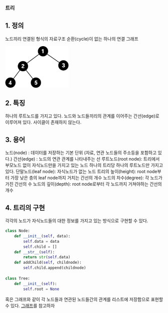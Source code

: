 ### 트리
## 1. 정의

노드끼리 연결된 형식의 자료구조
순환(cycle)이 없는 하나의 연결 그래프

<img src = "../image/tree/tree1.png" width="40%" height="40%"/>

## 2. 특징

하나의 루트노드를 가지고 있다.
노드와 노드들끼리의 관계를 이어주는 간선(edge)로 이루어져 있다.
사이클이 존재하지 않는다.

## 3. 용어

노드(node) : 데이터를 저장하는 기본 단위 (자료, 연관 노드들의 주소등을 포함하고 있다.)
간선(edge) : 노드의 연관 관계를 나타내주는 선
루트노드(root node): 트리에서 부모노드 없이 자식노드만을 가지고 있는 노드
                    하나의 트리당 하나의 루트노드만 가지고 있다.
단말노드(leaf node): 자식노드가 없는 노드
트리의 높이(height): root node부터 가장 낮은 층의 leaf node까지 거치는 간선의 개수
노드의 차수(degree): 각 노드가 가진 간선의 수
노드의 깊이(depth): root node로부터 각 노드까지 거쳐야하는 간선의 개수

## 4. 트리의 구현

각각의 노드가 자식노드들의 대한 정보를 가지고 있는 방식으로 구현할 수 있다.

```python
class Node:
    def __init__(self, data):
        self.data = data
        self.child = []
    def __str__(self):
        return str(self.data)
    def addChild(self, childnode):
        self.child.append(childnode)

class Tree:
    def __init__(self):
        self.root = None
```

혹은 그래프와 같이 각 노드들과 연관된 노드들간의 관계를 리스트에 저장함으로 표현할 수 있다.
[그래프](./그래프.md)를 참고하자